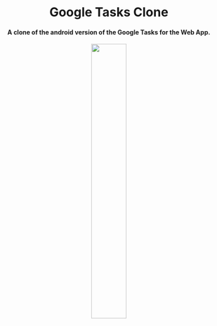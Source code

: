 <h1 align="center">
Google Tasks Clone
</h1>

<h4 align="center">A clone of the android version of the Google Tasks for the Web App.</h4>

<p align="center">
  <img src="https://user-images.githubusercontent.com/26906993/66675504-7449ed80-ec33-11e9-93da-fa79a721e4df.png" align="middle" width="40%" height="40%">
</p>




